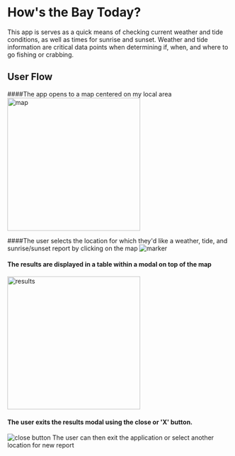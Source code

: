 # How's the Bay Today?

This app is serves as a quick means of checking current weather and tide conditions, as well as times for sunrise and sunset.
Weather and tide information are critical data points when determining if, when, and where to go fishing or crabbing.  


## User Flow

####The app opens to a map centered on my local area<br>
<img src="https://github.com/mwilliams62/hows-the-bay-today/blob/master/images/main-page.png" alt="map" height="300" width="300">

####The user selects the location  for which they'd like a weather, tide, and sunrise/sunset report by clicking on the map
<img src="https://github.com/mwilliams62/hows-the-bay-today/blob/master/images/marker.png" alt="marker">  

#### The results are displayed in a table within a modal on top of the map
<img src="https://github.com/mwilliams62/hows-the-bay-today/blob/master/images/results.png" alt="results" height="300" width="300">

#### The user exits the results modal using the close or 'X' button. 
<img scr="https://github.com/mwilliams62/hows-the-bay-today/blob/master/images/close-modal.png" alt="close button">
The user can then exit the application or select another location for new report


